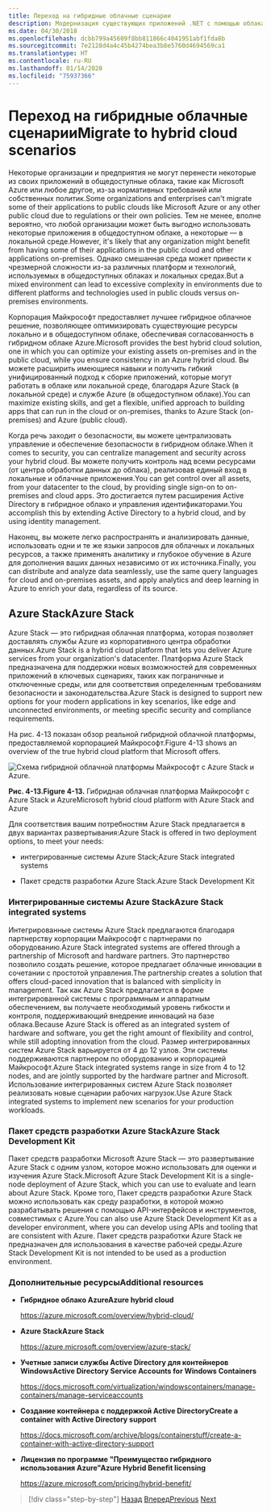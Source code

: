 ```yaml
---
title: Переход на гибридные облачные сценарии
description: Модернизация существующих приложений .NET с помощью облака Azure и контейнеров Windows | Переход на гибридные облачные сценарии
ms.date: 04/30/2018
ms.openlocfilehash: dcbb799a45609f8bb811866c4041951abf1fda8b
ms.sourcegitcommit: 7e2128d4a4c45b4274bea3b8e5760d4694569ca1
ms.translationtype: HT
ms.contentlocale: ru-RU
ms.lasthandoff: 01/14/2020
ms.locfileid: "75937366"
---
```

# <a name="migrate-to-hybrid-cloud-scenarios"></a><span data-ttu-id="71440-103">Переход на гибридные облачные сценарии</span><span class="sxs-lookup"><span data-stu-id="71440-103">Migrate to hybrid cloud scenarios</span></span>

<span data-ttu-id="71440-104">Некоторые организации и предприятия не могут перенести некоторые из своих приложений в общедоступные облака, такие как Microsoft Azure или любое другое, из-за нормативных требований или собственных политик.</span><span class="sxs-lookup"><span data-stu-id="71440-104">Some organizations and enterprises can't migrate some of their applications to public clouds like Microsoft Azure or any other public cloud due to regulations or their own policies.</span></span> <span data-ttu-id="71440-105">Тем не менее, вполне вероятно, что любой организации может быть выгодно использовать некоторые приложения в общедоступном облаке, а некоторые — в локальной среде.</span><span class="sxs-lookup"><span data-stu-id="71440-105">However, it's likely that any organization might benefit from having some of their applications in the public cloud and other applications on-premises.</span></span> <span data-ttu-id="71440-106">Однако смешанная среда может привести к чрезмерной сложности из-за различных платформ и технологий, используемых в общедоступных облаках и локальных средах.</span><span class="sxs-lookup"><span data-stu-id="71440-106">But a mixed environment can lead to excessive complexity in environments due to different platforms and technologies used in public clouds versus on-premises environments.</span></span>

<span data-ttu-id="71440-107">Корпорация Майкрософт предоставляет лучшее гибридное облачное решение, позволяющее оптимизировать существующие ресурсы локально и в общедоступном облаке, обеспечивая согласованность в гибридном облаке Azure.</span><span class="sxs-lookup"><span data-stu-id="71440-107">Microsoft provides the best hybrid cloud solution, one in which you can optimize your existing assets on-premises and in the public cloud, while you ensure consistency in an Azure hybrid cloud.</span></span> <span data-ttu-id="71440-108">Вы можете расширить имеющиеся навыки и получить гибкий унифицированный подход к сборке приложений, которые могут работать в облаке или локальной среде, благодаря Azure Stack (в локальной среде) и службе Azure (в общедоступном облаке).</span><span class="sxs-lookup"><span data-stu-id="71440-108">You can maximize existing skills, and get a flexible, unified approach to building apps that can run in the cloud or on-premises, thanks to Azure Stack (on-premises) and Azure (public cloud).</span></span>

<span data-ttu-id="71440-109">Когда речь заходит о безопасности, вы можете централизовать управление и обеспечение безопасности в гибридном облаке.</span><span class="sxs-lookup"><span data-stu-id="71440-109">When it comes to security, you can centralize management and security across your hybrid cloud.</span></span> <span data-ttu-id="71440-110">Вы можете получить контроль над всеми ресурсами (от центра обработки данных до облака), реализовав единый вход в локальные и облачные приложения.</span><span class="sxs-lookup"><span data-stu-id="71440-110">You can get control over all assets, from your datacenter to the cloud, by providing single sign-on to on-premises and cloud apps.</span></span> <span data-ttu-id="71440-111">Это достигается путем расширения Active Directory в гибридное облако и управления идентификаторами.</span><span class="sxs-lookup"><span data-stu-id="71440-111">You accomplish this by extending Active Directory to a hybrid cloud, and by using identity management.</span></span>

<span data-ttu-id="71440-112">Наконец, вы можете легко распространять и анализировать данные, использовать одни и те же языки запросов для облачных и локальных ресурсов, а также применять аналитику и глубокое обучение в Azure для дополнения ваших данных независимо от их источника.</span><span class="sxs-lookup"><span data-stu-id="71440-112">Finally, you can distribute and analyze data seamlessly, use the same query languages for cloud and on-premises assets, and apply analytics and deep learning in Azure to enrich your data, regardless of its source.</span></span>

## <a name="azure-stack"></a><span data-ttu-id="71440-113">Azure Stack</span><span class="sxs-lookup"><span data-stu-id="71440-113">Azure Stack</span></span>

<span data-ttu-id="71440-114">Azure Stack — это гибридная облачная платформа, которая позволяет доставлять службы Azure из корпоративного центра обработки данных.</span><span class="sxs-lookup"><span data-stu-id="71440-114">Azure Stack is a hybrid cloud platform that lets you deliver Azure services from your organization's datacenter.</span></span> <span data-ttu-id="71440-115">Платформа Azure Stack предназначена для поддержки новых возможностей для современных приложений в ключевых сценариях, таких как пограничные и отключенные среды, или для соответствия определенным требованиям безопасности и законодательства.</span><span class="sxs-lookup"><span data-stu-id="71440-115">Azure Stack is designed to support new options for your modern applications in key scenarios, like edge and unconnected environments, or meeting specific security and compliance requirements.</span></span>

<span data-ttu-id="71440-116">На рис. 4-13 показан обзор реальной гибридной облачной платформы, предоставляемой корпорацией Майкрософт.</span><span class="sxs-lookup"><span data-stu-id="71440-116">Figure 4-13 shows an overview of the true hybrid cloud platform that Microsoft offers.</span></span>

![Схема гибридной облачной платформы Майкрософт с Azure Stack и Azure.](./media/migrate-to-hybrid-cloud-scenarios/microsoft-hybrid-cloud-platform.png)

<span data-ttu-id="71440-118">**Рис. 4-13.**</span><span class="sxs-lookup"><span data-stu-id="71440-118">**Figure 4-13.**</span></span> <span data-ttu-id="71440-119">Гибридная облачная платформа Майкрософт с Azure Stack и Azure</span><span class="sxs-lookup"><span data-stu-id="71440-119">Microsoft hybrid cloud platform with Azure Stack and Azure</span></span>

<span data-ttu-id="71440-120">Для соответствия вашим потребностям Azure Stack предлагается в двух вариантах развертывания:</span><span class="sxs-lookup"><span data-stu-id="71440-120">Azure Stack is offered in two deployment options, to meet your needs:</span></span>

- <span data-ttu-id="71440-121">интегрированные системы Azure Stack;</span><span class="sxs-lookup"><span data-stu-id="71440-121">Azure Stack integrated systems</span></span>

- <span data-ttu-id="71440-122">Пакет средств разработки Azure Stack.</span><span class="sxs-lookup"><span data-stu-id="71440-122">Azure Stack Development Kit</span></span>

### <a name="azure-stack-integrated-systems"></a><span data-ttu-id="71440-123">Интегрированные системы Azure Stack</span><span class="sxs-lookup"><span data-stu-id="71440-123">Azure Stack integrated systems</span></span>

<span data-ttu-id="71440-124">Интегрированные системы Azure Stack предлагаются благодаря партнерству корпорации Майкрософт с партнерами по оборудованию.</span><span class="sxs-lookup"><span data-stu-id="71440-124">Azure Stack integrated systems are offered through a partnership of Microsoft and hardware partners.</span></span> <span data-ttu-id="71440-125">Это партнерство позволило создать решение, которое предлагает облачные инновации в сочетании с простотой управления.</span><span class="sxs-lookup"><span data-stu-id="71440-125">The partnership creates a solution that offers cloud-paced innovation that is balanced with simplicity in management.</span></span> <span data-ttu-id="71440-126">Так как Azure Stack предлагается в форме интегрированной системы с программным и аппаратным обеспечением, вы получаете необходимый уровень гибкости и контроля, поддерживающий внедрение инноваций на базе облака.</span><span class="sxs-lookup"><span data-stu-id="71440-126">Because Azure Stack is offered as an integrated system of hardware and software, you get the right amount of flexibility and control, while still adopting innovation from the cloud.</span></span> <span data-ttu-id="71440-127">Размер интегрированных систем Azure Stack варьируется от 4 до 12 узлов. Эти системы поддерживаются партнером по оборудованию и корпорацией Майкрософт.</span><span class="sxs-lookup"><span data-stu-id="71440-127">Azure Stack integrated systems range in size from 4 to 12 nodes, and are jointly supported by the hardware partner and Microsoft.</span></span> <span data-ttu-id="71440-128">Использование интегрированных систем Azure Stack позволяет реализовать новые сценарии рабочих нагрузок.</span><span class="sxs-lookup"><span data-stu-id="71440-128">Use Azure Stack integrated systems to implement new scenarios for your production workloads.</span></span>

### <a name="azure-stack-development-kit"></a><span data-ttu-id="71440-129">Пакет средств разработки Azure Stack</span><span class="sxs-lookup"><span data-stu-id="71440-129">Azure Stack Development Kit</span></span>

<span data-ttu-id="71440-130">Пакет средств разработки Microsoft Azure Stack — это развертывание Azure Stack с одним узлом, которое можно использовать для оценки и изучения Azure Stack.</span><span class="sxs-lookup"><span data-stu-id="71440-130">Microsoft Azure Stack Development Kit is a single-node deployment of Azure Stack, which you can use to evaluate and learn about Azure Stack.</span></span> <span data-ttu-id="71440-131">Кроме того, Пакет средств разработки Azure Stack можно использовать как среду разработки, в которой можно разрабатывать решения с помощью API-интерфейсов и инструментов, совместимых с Azure.</span><span class="sxs-lookup"><span data-stu-id="71440-131">You can also use Azure Stack Development Kit as a developer environment, where you can develop using APIs and tooling that are consistent with Azure.</span></span> <span data-ttu-id="71440-132">Пакет средств разработки Azure Stack не предназначен для использования в качестве рабочей среды.</span><span class="sxs-lookup"><span data-stu-id="71440-132">Azure Stack Development Kit is not intended to be used as a production environment.</span></span>

### <a name="additional-resources"></a><span data-ttu-id="71440-133">Дополнительные ресурсы</span><span class="sxs-lookup"><span data-stu-id="71440-133">Additional resources</span></span>

- <span data-ttu-id="71440-134">**Гибридное облако Azure**</span><span class="sxs-lookup"><span data-stu-id="71440-134">**Azure hybrid cloud**</span></span>

    <https://azure.microsoft.com/overview/hybrid-cloud/>

- <span data-ttu-id="71440-135">**Azure Stack**</span><span class="sxs-lookup"><span data-stu-id="71440-135">**Azure Stack**</span></span>

    <https://azure.microsoft.com/overview/azure-stack/>

- <span data-ttu-id="71440-136">**Учетные записи службы Active Directory для контейнеров Windows**</span><span class="sxs-lookup"><span data-stu-id="71440-136">**Active Directory Service Accounts for Windows Containers**</span></span>

    <https://docs.microsoft.com/virtualization/windowscontainers/manage-containers/manage-serviceaccounts>

- <span data-ttu-id="71440-137">**Создание контейнера с поддержкой Active Directory**</span><span class="sxs-lookup"><span data-stu-id="71440-137">**Create a container with Active Directory support**</span></span>

    <https://docs.microsoft.com/archive/blogs/containerstuff/create-a-container-with-active-directory-support>

- <span data-ttu-id="71440-138">**Лицензия по программе "Преимущество гибридного использования Azure"**</span><span class="sxs-lookup"><span data-stu-id="71440-138">**Azure Hybrid Benefit licensing**</span></span>

    <https://azure.microsoft.com/pricing/hybrid-benefit/>

>[!div class="step-by-step"]
><span data-ttu-id="71440-139">[Назад](life-cycle-ci-cd-pipelines-devops-tools.md)
>[Вперед](../walkthroughs-technical-get-started-overview.md)</span><span class="sxs-lookup"><span data-stu-id="71440-139">[Previous](life-cycle-ci-cd-pipelines-devops-tools.md)
[Next](../walkthroughs-technical-get-started-overview.md)</span></span>
